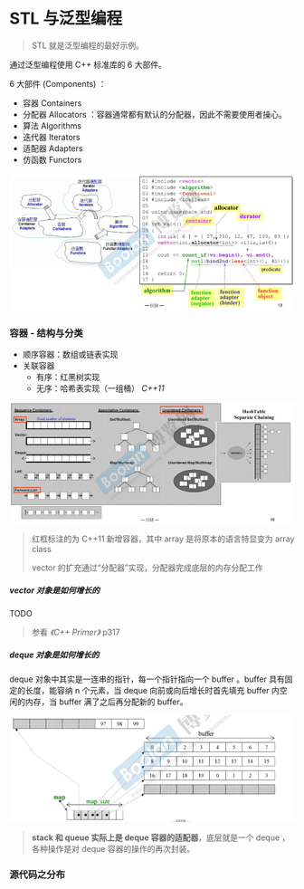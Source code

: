 # STL 与泛型编程

> STL 就是泛型编程的最好示例。

通过泛型编程使用 C++ 标准库的 6 大部件。

6 大部件 (Components) ：

- 容器 Containers
- 分配器 Allocators ：容器通常都有默认的分配器，因此不需要使用者操心。
- 算法 Algorithms
- 迭代器 Iterators
- 适配器 Adapters
- 仿函数 Functors

![image-20220209155637692](images/image-20220209155637692.png)

### 容器 - 结构与分类

- 顺序容器：数组或链表实现
- 关联容器
  - 有序：红黑树实现
  - 无序：哈希表实现（一组桶） *C++11*

![image-20220209162214117](images/image-20220209162214117.png)

> 红框标注的为 C++11 新增容器，其中 array 是将原本的语言特显变为 array class
>
> vector 的扩充通过“分配器”实现，分配器完成底层的内存分配工作

##### vector 对象是如何增长的

TODO

> 参看 *《C++ Primer》* p317

##### deque 对象是如何增长的

deque 对象中其实是一连串的指针，每一个指针指向一个 buffer 。buffer 具有固定的长度，能容纳 n 个元素，当 deque 向前或向后增长时首先填充 buffer 内空闲的内存，当 buffer 满了之后再分配新的 buffer。

![image-20220209174417698](images/image-20220209174417698.png)

> **stack 和 queue 实际上是 deque 容器的适配器**，底层就是一个 deque ，各种操作是对 deque 容器的操作的再次封装。

### 源代码之分布

